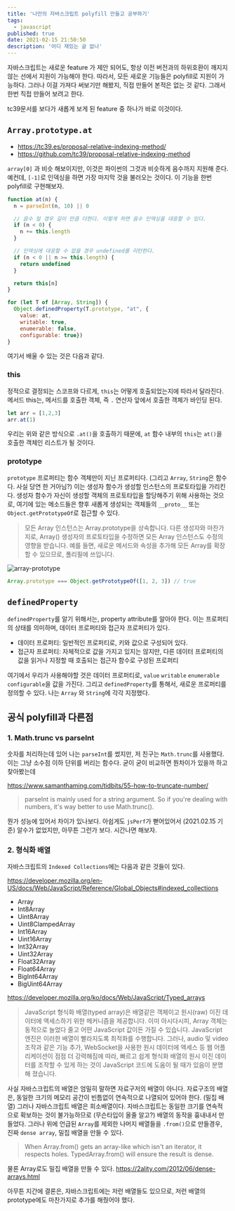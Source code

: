 ```yaml
---
title: '나만의 자바스크립트 polyfill 만들고 공부하기'
tags:
  - javascript
published: true
date: 2021-02-15 21:50:50
description: '어디 재밌는 글 없나'
---
```


자바스크립트는 새로운 feature 가 제안 되어도, 항상 이전 버전과의 하위호환이 깨지지 않는 선에서 지원이 가능해야 한다. 따라서, 모든 새로운 기능들은 polyfill로 지원이 가능하다. 그러나 이걸 가져다 써보기만 해봤지, 직접 만들어 본적은 없는 것 같다. 그래서 한번 직접 만들어 보려고 한다.

tc39문서를 보다가 새롭게 보게 된 feature 중 하나가 바로 이것이다.

## `Array.prototype.at`

- https://tc39.es/proposal-relative-indexing-method/
- https://github.com/tc39/proposal-relative-indexing-method

`array[0]` 과 비슷 해보이지만, 이것은 파이썬의 그것과 비슷하게 음수까지 지원해 준다. 예컨데, `[-1]`로 인덱싱을 하면 가장 마지막 것을 불러오는 것이다. 이 기능을 한번 polyfill로 구현해보자.

```javascript
function at(n) {
  n = parseInt(n, 10) || 0

  // 음수 일 경우 길이 만큼 더한다. 이렇게 하면 음수 인덱싱을 대응할 수 있다.
  if (n < 0) {
    n += this.length
  }

  // 인덱싱에 대응할 수 없을 경우 undefined를 리턴한다.
  if (n < 0 || n >= this.length) {
    return undefined
  }

  return this[n]
}

for (let T of [Array, String]) {
  Object.definedProperty(T.prototype, "at", { 
    value: at,
    writable: true,
    enumerable: false,
    configurable: true})
}
```

여기서 배울 수 있는 것은 다음과 같다.

### this

정적으로 결정되는 스코프와 다르게, `this`는 어떻게 호출되었는지에 따라서 달라진다. 메서드 this는, 메서드를 호출한 객체, 즉 `.` 연산자 앞에서 호출한 객체가 바인딩 된다. 

```javascript
let arr = [1,2,3]
arr.at(1)
```

우리는 위와 같은 방식으로 `.at()`을 호출하기 때문에, `at` 함수 내부의 `this`는 `at()`을 호출한 객체인 리스트가 될 것이다.

### prototype

`prototype` 프로퍼티는 함수 객체만이 지닌 프로퍼티다. (그리고 `Array`, `String`은 함수다. 사실 당연 한 거아님?) 이는 생성자 함수가 생성할 인스턴스의 프로토타입을 가리킨다. 생성자 함수가 자신이 생성할 객체의 프로토타입을 할당해주기 위해 사용하는 것으로, 여기에 있는 메소드들은 향후 새롭게 생성되는 객체들의 `__proto__` 또는 `Object.getPrototypeOf`로 접근할 수 있다. 

> 모든 Array 인스턴스는 Array.prototype을 상속합니다. 다른 생성자와 마찬가지로, Array() 생성자의 프로토타입을 수정하면 모든 Array 인스턴스도 수정의 영향을 받습니다. 예를 들면, 새로운 메서드와 속성을 추가해 모든 Array를 확장할 수 있으므로, 폴리필에 쓰입니다.

![array-prototype](./images/array-prototype.png)

```javascript
Array.prototype === Object.getPrototypeOf([1, 2, 3]) // true
```

## `definedProperty`

`definedProperty`를 알기 위해서는, property attribute를 알아야 한다. 이는 프로퍼티의 상태를 의미하며, 데이터 프로퍼티와 접근자 프로퍼티가 있다.

- 데이터 프로퍼티: 일반적인 프로퍼티로, 키와 값으로 구성되어 있다.
- 접근자 프로퍼티: 자체적으로 값을 가지고 있지는 않지만, 다른 데이터 프로퍼티의 값을 읽거나 지정할 때 호출되는 접근자 함수로 구성된 프로퍼티

여기에서 우리가 사용해야할 것은 데이터 프로퍼티로, `value` `writable` `enumerable` `configurable`을 값을 가진다. 그리고 `definedProperty`를 통해서, 새로운 프로퍼티를 정의할 수 있다. 나는 `Array` 와 `String`에 각각 지정했다.

## 공식 polyfill과 다른점

### 1. Math.trunc vs parseInt

숫자를 처리하는데 있어 나는 `parseInt`를 썼지만, 저 친구는 `Math.trunc`를 사용했다. 이는 그냥 소수점 이하 단위를 버리는 함수다. 굳이 굳이 비교하면 뭔차이가 있을까 하고 찾아봤는데

https://www.samanthaming.com/tidbits/55-how-to-truncate-number/ 

> parseInt is mainly used for a string argument. So if you're dealing with numbers, it's way better to use Math.trunc().

뭔가 성능에 있어서 차이가 있나보다. 아쉽게도 `jsPerf`가 뻗어있어서 (2021.02.15 기준) 알수가 없었지만, 아무튼 그런가 보다. 시간나면 해보자.

### 2. 형식화 배열

자바스크립트의 `Indexed Collections`에는 다음과 같은 것들이 있다.

https://developer.mozilla.org/en-US/docs/Web/JavaScript/Reference/Global_Objects#indexed_collections

- Array
- Int8Array
- Uint8Array
- Uint8ClampedArray
- Int16Array
- Uint16Array
- Int32Array
- Uint32Array
- Float32Array
- Float64Array
- BigInt64Array
- BigUint64Array

https://developer.mozilla.org/ko/docs/Web/JavaScript/Typed_arrays

> JavaScript 형식화 배열(typed array)은 배열같은 객체이고 원시(raw) 이진 데이터에 액세스하기 위한 메커니즘을 제공합니다. 이미 아시다시피, Array 객체는 동적으로 늘었다 줄고 어떤 JavaScript 값이든 가질 수 있습니다. JavaScript 엔진은 이러한 배열이 빨라지도록 최적화를 수행합니다. 그러나, audio 및 video 조작과 같은 기능 추가, WebSocket을 사용한 원시 데이터에 액세스 등 웹 어플리케이션이 점점 더 강력해짐에 따라, 빠르고 쉽게 형식화 배열의 원시 이진 데이터를 조작할 수 있게 하는 것이 JavaScript 코드에 도움이 될 때가 있음이 분명해 졌습니다.

사실 자바스크립트의 배열은 엄밀히 말하면 자료구저의 배열이 아니다. 자료구조의 배열은, 동일한 크기의 메모리 공간이 빈틈없이 연속적으로 나열되어 있어야 한다. (밀집 배열) 그러나 자바스크립트 배열은 희소배열이다. 자바스크립트는 동일한 크기를 연속적으로 확보하는 것이 불가능하므로 (무슨타입이 올줄 알고?) 배열의 동작을 흉내내서 만들었다. 그러나 위에 언급된 `Array`를 제외한 나머지 배열들을 `.from()`으로 만들경우, 진짜 `dense array`, 밀집 배열을 만들 수 있다.

> When Array.from() gets an array-like which isn't an iterator, it respects holes. TypedArray.from() will ensure the result is dense.

물론 Array로도 밀집 배열을 만들 수 있다. https://2ality.com/2012/06/dense-arrays.html

아무튼 지간에 결론은, 자바스크립트에는 저런 배열들도 있으므로, 저런 배열의 prototype에도 마찬가지로 추가를 해줬어야 했다.
